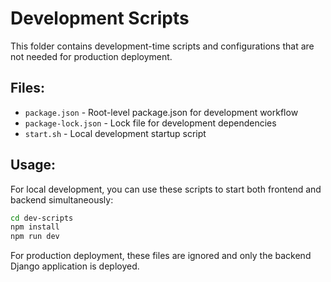 # Development Scripts

This folder contains development-time scripts and configurations that are not needed for production deployment.

## Files:

- `package.json` - Root-level package.json for development workflow
- `package-lock.json` - Lock file for development dependencies  
- `start.sh` - Local development startup script

## Usage:

For local development, you can use these scripts to start both frontend and backend simultaneously:

```bash
cd dev-scripts
npm install
npm run dev
```

For production deployment, these files are ignored and only the backend Django application is deployed.